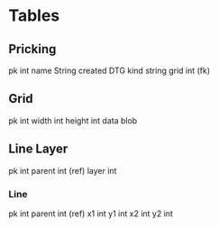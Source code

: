 #  Tables

## Pricking

pk          int
name        String
created     DTG
kind        string
grid        int (fk)

## Grid

pk          int
width       int
height      int
data        blob

## Line Layer

pk          int
parent      int (ref)
layer       int

### Line

pk          int
parent      int (ref)
x1          int
y1          int
x2          int
y2          int
